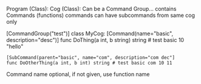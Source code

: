 Program (Class):
    Cog (Class):
        Can be a Command Group...
        contains Commands (functions)
            commands can have subcommands from same cog only


[CommandGroup("test")]
class MyCog:
    [Command(name="basic", description="desc")]
    func DoThing(a int, b string) string # test basic 10 "hello"

    [SubCommand(parent="basic", name="com", description="com dec"]
    func DoOtherThing(a int, b int) string # test basic com 10 11
Command name optional, if not given, use function name
